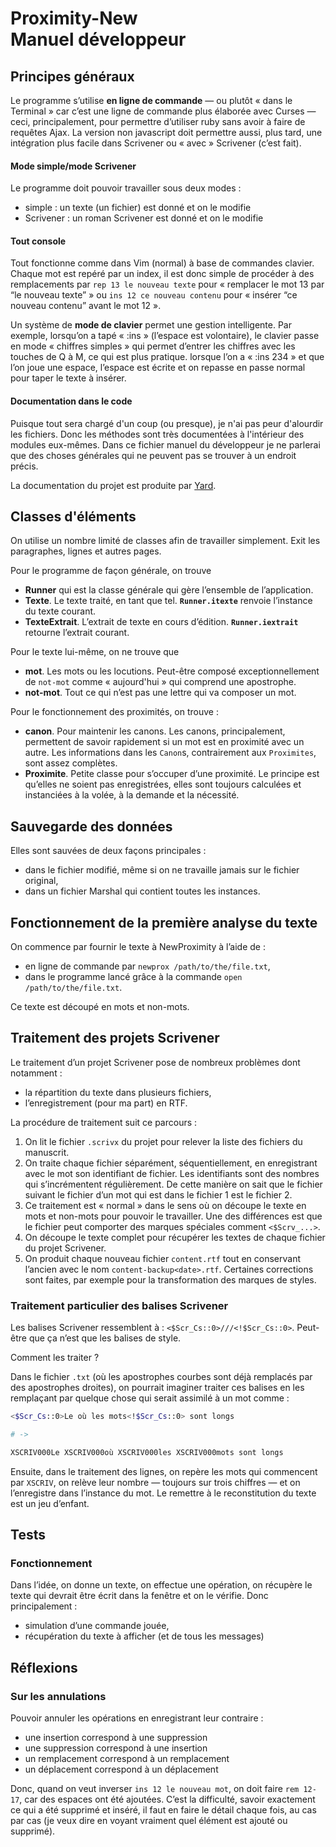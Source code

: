 # Proximity-New<br>Manuel développeur



## Principes généraux

Le programme s’utilise **en ligne de commande** — ou plutôt « dans le Terminal » car c’est une ligne de commande plus élaborée avec Curses — ceci, principalement, pour permettre d’utiliser ruby sans avoir à faire de requêtes Ajax. La version non javascript doit permettre aussi, plus tard, une intégration plus facile dans Scrivener ou « avec » Scrivener (c’est fait).

#### Mode simple/mode Scrivener

Le programme doit pouvoir travailler sous deux modes :

* simple : un texte (un fichier) est donné et on le modifie
* Scrivener : un roman Scrivener est donné et on le modifie

#### Tout console

Tout fonctionne comme dans Vim (normal) à base de commandes clavier. Chaque mot est repéré par un index, il est donc simple de procéder à des remplacements par `rep 13 le nouveau texte` pour « remplacer le mot 13 par “le nouveau texte” » ou `ins 12 ce nouveau contenu` pour « insérer “ce nouveau contenu” avant le mot 12 ».

Un système de **mode de clavier** permet une gestion intelligente. Par exemple, lorsqu’on a tapé « :ins  » (l’espace est volontaire), le clavier passe en mode « chiffres simples » qui permet d’entrer les chiffres avec les touches de Q à M, ce qui est plus pratique. lorsque l’on a « :ins 234 » et que l’on joue une espace, l’espace est écrite et on repasse en passe normal pour taper le texte à insérer.

#### Documentation dans le code

Puisque tout sera chargé d'un coup (ou presque), je n'ai pas peur d'alourdir les fichiers. Donc les méthodes sont très documentées à l'intérieur des modules eux-mêmes. Dans ce fichier manuel du développeur je ne parlerai que des choses générales qui ne peuvent pas se trouver à un endroit précis.

La documentation du projet est produite par [Yard](https://yardoc.org/).


## Classes d'éléments

On utilise un nombre limité de classes afin de travailler simplement. Exit les paragraphes, lignes et autres pages.

Pour le programme de façon générale, on trouve

* **Runner** qui est la classe générale qui gère l’ensemble de l’application.
* **Texte**. Le texte traité, en tant que tel. **`Runner.itexte`** renvoie l’instance du texte courant.
* **TexteExtrait**. L’extrait de texte en cours d’édition. **`Runner.iextrait`** retourne l’extrait courant.

Pour le texte lui-même, on ne trouve que

* **mot**. Les mots ou les locutions. Peut-être composé exceptionnellement de `not-mot` comme « aujourd'hui » qui comprend une apostrophe.
* **not-mot**. Tout ce qui n’est pas une lettre qui va composer un mot.

Pour le fonctionnement des proximités, on trouve :

* **canon**. Pour maintenir les canons. Les canons, principalement, permettent de savoir rapidement si un mot est en proximité avec un autre. Les informations dans les `Canon`s, contrairement aux `Proximites`, sont assez complètes.
* **Proximite**. Petite classe pour s’occuper d’une proximité. Le principe est qu’elles ne soient pas enregistrées, elles sont toujours calculées et instanciées à la volée, à la demande et la nécessité.



## Sauvegarde des données

Elles sont sauvées de deux façons principales :

* dans le fichier modifié, même si on ne travaille jamais sur le fichier original,
* dans un fichier Marshal qui contient toutes les instances.



## Fonctionnement de la première analyse du texte

On commence par fournir le texte à NewProximity à l’aide de :

* en ligne de commande par `newprox /path/to/the/file.txt`,
* dans le programme lancé grâce à la commande `open /path/to/the/file.txt`.

Ce texte est découpé en mots et non-mots.



## Traitement des projets Scrivener

Le traitement d’un projet Scrivener pose de nombreux problèmes dont notamment :

* la répartition du texte dans plusieurs fichiers,
* l’enregistrement (pour ma part) en RTF.

La procédure de traitement suit ce parcours :

1. On lit le fichier `.scrivx` du projet pour relever la liste des fichiers du manuscrit.
2. On traite chaque fichier séparément, séquentiellement, en enregistrant avec le mot son identifiant de fichier. Les identifiants sont des nombres qui s’incrémentent régulièrement. De cette manière on sait que le fichier suivant le fichier d’un mot qui est dans le fichier 1 est le fichier 2. 
3. Ce traitement est « normal » dans le sens où on découpe le texte en mots et non-mots pour pouvoir le travailler. Une des différences est que le fichier peut comporter des marques spéciales comment `<$Scrv_...>`.
4. On découpe le texte complet pour récupérer les textes de chaque fichier du projet Scrivener.
5. On produit chaque nouveau fichier `content.rtf` tout en conservant l’ancien avec le nom `content-backup<date>.rtf`. Certaines corrections sont faites, par exemple pour la transformation des marques de styles.



### Traitement particulier des balises Scrivener

Les balises Scrivener ressemblent à : `<$Scr_Cs::0>///<!$Scr_Cs::0>`. Peut-être que ça n’est que les balises de style.

Comment les traiter ?

Dans le fichier `.txt` (où les apostrophes courbes sont déjà remplacés par des apostrophes droites), on pourrait imaginer traiter ces balises en les remplaçant par quelque chose qui serait assimilé à un mot comme :

~~~bash
<$Scr_Cs::0>Le où les mots<!$Scr_Cs::0> sont longs

# ->

XSCRIV000Le XSCRIV000où XSCRIV000les XSCRIV000mots sont longs
~~~



Ensuite, dans le traitement des lignes, on repère les mots qui commencent par `XSCRIV`, on relève leur nombre — toujours sur trois chiffres — et on l’enregistre dans l’instance du mot. Le remettre à le reconstitution du texte est un jeu d’enfant.



## Tests

### Fonctionnement

Dans l’idée, on donne un texte, on effectue une opération, on récupère le texte qui devrait être écrit dans la fenêtre et on le vérifie. Donc principalement :

* simulation d’une commande jouée,
* récupération du texte à afficher (et de tous les messages)





## Réflexions



### Sur les annulations

Pouvoir annuler les opérations en enregistrant leur contraire :

* une insertion correspond à une suppression
* une suppression correspond à une insertion
* un remplacement correspond à un remplacement
* un déplacement correspond à un déplacement

Donc, quand on veut inverser `ins 12 le nouveau mot`, on doit faire `rem 12-17`, car des espaces ont été ajoutées. C’est la difficulté, savoir exactement ce qui a été supprimé et inséré, il faut en faire le détail chaque fois, au cas par cas (je veux dire en voyant vraiment quel élément est ajouté ou supprimé).